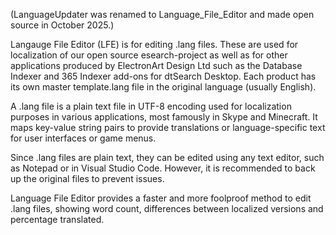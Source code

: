 (LanguageUpdater was renamed to Language_File_Editor and made open source in October 2025.)

Langauge File Editor (LFE) is for editing .lang files. These are used for localization of our open source esearch-project as well as for other applications produced by ElectronArt Design Ltd such as the Database Indexer and 365 Indexer add-ons for dtSearch Desktop. Each product has its own master template.lang file in the original language (usually English).

A .lang file is a plain text file in UTF-8 encoding used for localization purposes in various applications, most famously in Skype and Minecraft. It maps key-value string pairs to provide translations or language-specific text for user interfaces or game menus.

Since .lang files are plain text, they can be edited using any text editor, such as Notepad or in Visual Studio Code. However, it is recommended to back up the original files to prevent issues.

Language File Editor provides a faster and more foolproof method to edit .lang files, showing word count, differences between localized versions and percentage translated.


